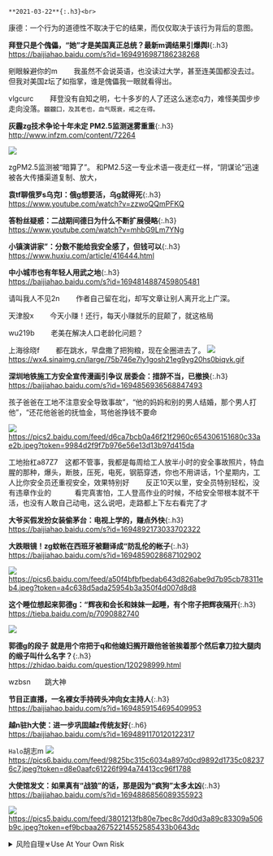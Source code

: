 ```note
**2021-03-22**{:.h3}<br>
```
康德：一个行为的道德性不取决于它的结果，而仅仅取决于该行为背后的意图。

**拜登只是个傀儡，“她”才是美国真正总统？最新m调结果引爆舆l**{:.h3}<br>
<https://baijiahao.baidu.com/s?id=1694916987186238268>

剜眼躲避你的m
　　我虽然不会说英语，也没读过大学，甚至连美国都没去过。但我对美国z坛了如指掌，谁是傀儡我一眼就看得出。

vlgcurc
　　拜登没有自知之明，七十多岁的人了还这么迷恋q力，难怪美国步步走向没落。`龖龖囗，及其老也，血气既衰，戒之在得。`

**灰霾zg技术争论十年未定 PM2.5监测迷雾重重**{:.h3}<br>
<http://www.infzm.com/content/72264>

![](http://images.infzm.com/medias/2012/0308/52110.jpeg)

zgPM2.5监测被“暗算了”。
和PM2.5这一专业术语一夜走红一样，“阴谋论”迅速被各大传播渠道复制、放大，

**袁tf聊俄罗s乌克l：俄g想要活，乌g就得死**{:.h3}<br>
<https://www.youtube.com/watch?v=zzwoQQmPFKQ>

**答粉丝疑惑：二战期间德日为什么不断扩展侵略**{:.h3}<br>
<https://www.youtube.com/watch?v=mhbG9Lm7YNg>

**小镇演讲家”：分数不能给我安全感了，但钱可以**{:.h3}<br>
<https://www.huxiu.com/article/416444.html>

**中小城市也有年轻人用武之地**{:.h3}<br>
<https://baijiahao.baidu.com/s?id=1694814887459805481>

请叫我人不见2n
　　作者自己留在北j，却写文章让别人离开北上广深。

天津股x
　　今天小赚！还行，每天小赚就乐的屁颠了，就这格局

wu219b
　　老美在解决人口老龄化问题？

上海徐晓f
　　都在跳水，早盘撒了把狗粮，现在全圈进去了。
![](http://wx4.sinaimg.cn/large/75b746e7ly1gosh21eg9yg20hs0biqvk.gif)
<https://wx4.sinaimg.cn/large/75b746e7ly1gosh21eg9yg20hs0biqvk.gif>

**深圳地铁施工方安全宣传漫画引争议 居委会：措辞不当，已撤换**{:.h3}<br>
<https://baijiahao.baidu.com/s?id=1694856936568847493>

孩子爸爸在工地不注意安全导致事故”，“他的妈妈和别的男人结婚，那个男人打他”，“还花他爸爸的抚恤金，骂他爸挣钱不要命

![](http://pics2.baidu.com/feed/d6ca7bcb0a46f21f2960c654306151680c33ae2b.jpeg?token=9984d2f9f7b976e56e13d13b97d415da)
<https://pics2.baidu.com/feed/d6ca7bcb0a46f21f2960c654306151680c33ae2b.jpeg?token=9984d2f9f7b976e56e13d13b97d415da>

工地抬杠a87Z7　这都不管事，我都是每周给工人放半小时的安全事故照片，特血腥的那种，爆头，断肢，压死，电死，钢筋穿透，你也不用讲话，1个星期内，工人比你安全员还重视安全，效果特别好
　　反正10天以里，安全员特别轻松，没有违章作业的
　　　看完真害怕，工人登高作业的时候，不给安全带根本就不干活，也没有人敢自己动电，这么说吧，走路都上下左右看完了才

**大爷买假发扮女装偷茅台：电视上学的，赚点外快**{:.h3}<br>
<https://baijiahao.baidu.com/s?id=1694892173033702322>

**大跌眼镜！zg蚊帐在西班牙被翻译成“防乱伦的帐子**{:.h3}<br>
<https://baijiahao.baidu.com/s?id=1694859028687102902>

![](http://pics6.baidu.com/feed/a50f4bfbfbedab643d826abe9d7b95cb78311eb4.jpeg?token=a4c638d5ada25954b3a350f4d007d8d8)
<https://pics6.baidu.com/feed/a50f4bfbfbedab643d826abe9d7b95cb78311eb4.jpeg?token=a4c638d5ada25954b3a350f4d007d8d8>

**这个睡位想起来郭德g：“辉夜和会长和妹妹一起睡，有个帘子把辉夜隔开**{:.h3}<br>
<https://tieba.baidu.com/p/7090882740>

<img src="http://tiebapic.baidu.com/forum/pic/item/f2fef359ccbf6c8175a516aaab3eb13532fa405b.jpg">
<http://tiebapic.baidu.com/forum/pic/item/f2fef359ccbf6c8175a516aaab3eb13532fa405b.jpg>

**郭德g的段子 就是用个帘把于q和他媳妇搁开跟他爸爸挨着那个然后拿刀拉大腿肉的缎子叫什么名字？**{:.h3}<br>
<https://zhidao.baidu.com/question/120298999.html>

wzbsn　　跳大神

**节目正直播，一名裸女手持砖头冲向女主持人**{:.h3}<br>
<https://baijiahao.baidu.com/s?id=1694859154695409953>

**越n驻h大使：进一步巩固越z传统友好**{:.h6}<br>
<https://baijiahao.baidu.com/s?id=1694891170120122317>

`Halo`胡志m
![](http://pics6.baidu.com/feed/9825bc315c6034a897d0cd9892d1735c082376c7.jpeg?token=d8e0aafc61226f994a74413cc96f1788)
<https://pics6.baidu.com/feed/9825bc315c6034a897d0cd9892d1735c082376c7.jpeg?token=d8e0aafc61226f994a74413cc96f1788>

**大使馆发文：如果真有“战狼”的话，那是因为“疯狗”太多太凶**{:.h3}<br>
<https://baijiahao.baidu.com/s?id=1694886856089355923>

![](http://pics5.baidu.com/feed/3801213fb80e7bec8c7dd0d3a89c83309a506b9c.jpeg?token=ef9bcbaa26752214552585433b0643dc)
<https://pics5.baidu.com/feed/3801213fb80e7bec8c7dd0d3a89c83309a506b9c.jpeg?token=ef9bcbaa26752214552585433b0643dc>

<details>
	<summary>风险自理☣Use At Your Own Risk</summary>

	<u>粉h集体嗨爆，集中展示愚mf锁下的丰硕成果</u>{:.h3}<br>
	<https://news.creaders.net/china/t/639.html>

</details>
